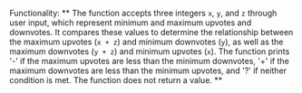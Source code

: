Functionality: ** The function accepts three integers `x`, `y`, and `z` through user input, which represent minimum and maximum upvotes and downvotes. It compares these values to determine the relationship between the maximum upvotes (`x + z`) and minimum downvotes (`y`), as well as the maximum downvotes (`y + z`) and minimum upvotes (`x`). The function prints '-' if the maximum upvotes are less than the minimum downvotes, '+' if the maximum downvotes are less than the minimum upvotes, and '?' if neither condition is met. The function does not return a value. **
